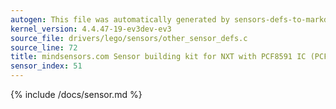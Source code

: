 ```yaml
---
autogen: This file was automatically generated by sensors-defs-to-markdown.py
kernel_version: 4.4.47-19-ev3dev-ev3
source_file: drivers/lego/sensors/other_sensor_defs.c
source_line: 72
title: mindsensors.com Sensor building kit for NXT with PCF8591 IC (PCF8591-Nx)
sensor_index: 51
---
```


{% include /docs/sensor.md %}
